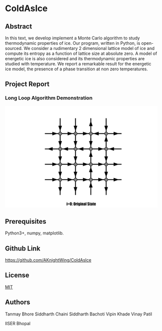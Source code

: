 # ColdAsIce

## Abstract
In this text, we develop implement a Monte Carlo algorithm to study thermodynamic properties of ice. Our program, written in Python, is open-sourced. We consider a rudimentary 2 dimensional lattice model of ice and compute its entropy as a function of lattice size at absolute zero. A model of energetic ice is also considered and its thermodynamic properties are studied with temperature. We report a remarkable result for the energetic ice model, the presence of a phase transition at non zero temperatures.

## Project Report
<Insert Link>

### Long Loop Algorithm Demonstration
![Long loop gif](/media/slower_long_loop.gif)

## Prerequisites

Python3+, numpy, matplotlib. 


## Github Link
https://github.com/AKnightWing/ColdAsIce

## License
[MIT](https://choosealicense.com/licenses/mit/)

## Authors
Tanmay Bhore
Siddharth Chaini
Siddharth Bachoti
Vipin Khade
Vinay Patil

IISER Bhopal
